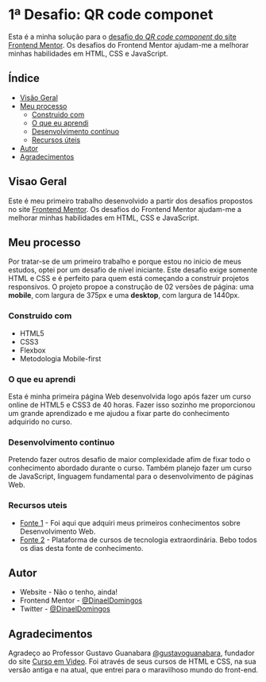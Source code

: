 # 1ª Desafio: QR code componet

Esta é a minha solução para o [desafio do *QR code component* do site Frontend Mentor](https://www.frontendmentor.io/challenges/qr-code-component-iux_sIO_H). Os desafios do Frontend Mentor ajudam-me a melhorar minhas habilidades em HTML, CSS e JavaScript. 

## Índice

- [Visão Geral](#visao-geral)
- [Meu processo](#meu-processo)
  - [Construido com](#construido-com)
  - [O que eu aprendi](#o-que-eu-aprendi)
  - [Desenvolvimento contínuo](#desenvolvimento-continuo)
  - [Recursos úteis](#recursos-uteis)
- [Autor](#autor)
- [Agradecimentos](#agradecimentos)

## Visao Geral

Este é meu primeiro trabalho desenvolvido a partir dos desafios propostos no site [Frontend Mentor](https://www.frontendmentor.io/home). Os desafios do Frontend Mentor ajudam-me a melhorar minhas habilidades em HTML, CSS e JavaScript.   

## Meu processo

Por tratar-se de um primeiro trabalho e porque estou no inicio de meus estudos, optei por um desafio de nível iniciante. Este desafio exige somente HTML e CSS e é perfeito para quem está começando a construir projetos responsivos. O projeto propoe a construção de 02 versões de página: uma **mobile**, com largura de 375px e uma **desktop**, com largura de 1440px. 

### Construido com

- HTML5
- CSS3
- Flexbox
- Metodologia Mobile-first

### O que eu aprendi

Esta é minha primeira página Web desenvolvida logo após fazer um curso online de HTML5 e CSS3 de 40 horas. Fazer isso sozinho me proporcionou um grande aprendizado e me ajudou a fixar parte do conhecimento adquirido no curso.

### Desenvolvimento continuo

Pretendo fazer outros desafio de maior complexidade afim de fixar todo o conhecimento abordado durante o curso. Também planejo fazer um curso de JavaScript, linguagem fundamental para o desenvolvimento de páginas Web.

### Recursos uteis

- [Fonte 1](https://www.cursoemvideo.com) - Foi aqui que adquiri meus primeiros conhecimentos sobre Desenvolvimento Web.
- [Fonte 2](https://www.alura.com.br) - Plataforma de cursos de tecnologia extraordinária. Bebo todos os dias desta fonte de conhecimento.

## Autor

- Website - Não o tenho, ainda! 
- Frontend Mentor - [@DinaelDomingos](https://www.frontendmentor.io/profile/DinaelDomigos)
- Twitter - [@DinaelDomingos](https://www.twitter.com/DinaelDomingos)

## Agradecimentos

Agradeço ao Professor Gustavo Guanabara [@gustavoguanabara](https:/instagram.com/gustavoguanabara), fundador do site [Curso em Video](https://www.cursoemvideo.com). Foi através de seus cursos de HTML e CSS, na sua versão antiga e na atual, que entrei para o maravilhoso mundo do front-end.
